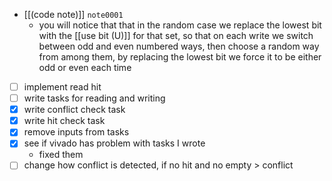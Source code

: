 - [[(code note)]] `note0001`
	- you will notice that that in the random case we replace the lowest bit with the [[use bit (U)]] for that set, so that on each write we switch between odd and even numbered ways, then choose a random way from among them, by replacing the lowest bit we force it to be either odd or even each time
- [ ] implement read hit
- [ ] write tasks for reading and writing
- [x] write conflict check task
- [x] write hit check task
- [x] remove inputs from tasks
- [x] see if vivado has problem with tasks I wrote
	- fixed them
- [ ] change how conflict is detected, if no hit and no empty > conflict